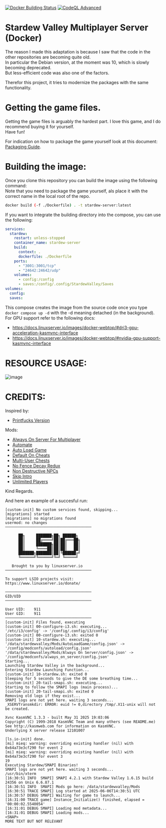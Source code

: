 [![Docker Building Status](https://github.com/DaanSelen/stardew-multiplayer/actions/workflows/docker.yml/badge.svg)](https://github.com/DaanSelen/stardew-multiplayer/actions/workflows/docker.yml)
[![CodeQL Advanced](https://github.com/DaanSelen/stardew-multiplayer/actions/workflows/codeql.yml/badge.svg)](https://github.com/DaanSelen/stardew-multiplayer/actions/workflows/codeql.yml)

# Stardew Valley Multiplayer Server (Docker)

The reason I made this adaptation is because I saw that the code in the other repositories are becoming quite old.<br>
In particular the Debian version, at the moment was 10, which is slowly becoming deprecated.<br>
But less-efficient code was also one of the factors.<br>

Therefor this project, it tries to modernize the packages with the same functionality.

# Getting the game files.

Getting the game files is arguably the hardest part. I love this game, and I do recommend buying it for yourself.<br>
Have fun!<br>

For indication on how to package the game yourself look at this document: [Packaging Guide](./guides/packaging.md).

# Building the image:

Once you clone this repository you can build the image using the following command:<br>
Note that you need to package the game yourself, als place it with the correct name in the local root of the repo.
```sh
docker build (-f ./Dockerfile) . -t stardew-server:latest
```
If you want to integrate the building directory into the compose, you can use the following:
```yaml
services:
  stardew:
    restart: unless-stopped
    container_name: stardew-server
    build:
      context: .
      dockerfile: ./Dockerfile
    ports:
      - "3001:3001/tcp"
      - "24642:24642/udp"
    volumes:
      - config:/config
      - saves:/config/.config/StardewValley/Saves
volumes:
  config:
  saves:
```
This compose creates the image from the source code once you type `docker compose up -d` with the -d meaning detached (in the background).<br>
For GPU support refer to the following docs:<br>

- https://docs.linuxserver.io/images/docker-webtop/#dri3-gpu-acceleration-kasmvnc-interface
- https://docs.linuxserver.io/images/docker-webtop/#nvidia-gpu-support-kasmvnc-interface

# RESOURCE USAGE:

![image](https://github.com/user-attachments/assets/1491c0f4-0e5f-4368-a20f-3c2df26af1ba)

# CREDITS:

Inspired by:<br>
- [Printfucks Version](https://github.com/printfuck/stardew-multiplayer-docker)

Mods:<br>
- [Always On Server For Multiplayer](https://github.com/perkmi/Always-On-Server-for-Multiplayer)<br>
- [Automate](https://www.nexusmods.com/stardewvalley/mods/1063)<br>
- [Auto Load Game](https://www.nexusmods.com/stardewvalley/mods/2509)<br>
- [Default On Cheats](https://www.nexusmods.com/stardewvalley/mods/21035)<br>
- [Multi-User Chests](https://www.nexusmods.com/stardewvalley/mods/9856)<br>
- [No Fence Decay Redux](https://www.nexusmods.com/stardewvalley/mods/20802)<br>
- [Non Destructive NPCs](https://forums.stardewvalley.net/threads/unofficial-mod-updates.2096/page-132#post-121034)<br>
- [Skip Intro](https://www.nexusmods.com/stardewvalley/mods/533)<br>
- [Unlimited Players](https://www.nexusmods.com/stardewvalley/mods/2213)<br>

Kind Regards.

And here an example of a succesful run:

```text
[custom-init] No custom services found, skipping...
[migrations] started
[migrations] no migrations found
usermod: no changes
───────────────────────────────────────

      ██╗     ███████╗██╗ ██████╗
      ██║     ██╔════╝██║██╔═══██╗
      ██║     ███████╗██║██║   ██║
      ██║     ╚════██║██║██║   ██║
      ███████╗███████║██║╚██████╔╝
      ╚══════╝╚══════╝╚═╝ ╚═════╝

   Brought to you by linuxserver.io
───────────────────────────────────────

To support LSIO projects visit:
https://www.linuxserver.io/donate/

───────────────────────────────────────
GID/UID
───────────────────────────────────────

User UID:    911
User GID:    911
───────────────────────────────────────
[custom-init] Files found, executing
[custom-init] 00-configure-i3.sh: executing...
'/etc/i3/config' -> '/config/.config/i3/config'
[custom-init] 00-configure-i3.sh: exited 0
[custom-init] 10-stardew.sh: executing...
'/data/stardewvalley/Mods/AutoLoadGame/config.json' -> '/config/modconfs/autoload/config.json'
'/data/stardewvalley/Mods/Always On Server/config.json' -> '/config/modconfs/always_on_server/config.json'
Starting...
Launching Stardew Valley in the background...
Entering Stardew Launching Function...
[custom-init] 10-stardew.sh: exited 0
Sleeping for 5 seconds to give the DE some breathing time...
[custom-init] 20-tail-smapi.sh: executing...
Starting to follow the SMAPI logs (main process)...
[custom-init] 20-tail-smapi.sh: exited 0
Removing old logs if they exist...
SMAPI logs are not yet here. waiting 3 seconds...
_XSERVTransmkdir: ERROR: euid != 0,directory /tmp/.X11-unix will not be created.

Xvnc KasmVNC 1.3.3 - built May 31 2025 19:03:06
Copyright (C) 1999-2018 KasmVNC Team and many others (see README.me)
See http://kasmweb.com for information on KasmVNC.
Underlying X server release 12101007

[ls.io-init] done.
[mi] mieq: warning: overriding existing handler (nil) with 0x64a73e3cf290 for event 2
[mi] mieq: warning: overriding existing handler (nil) with 0x64a73e3cf290 for event 3
19
Executing Stardew/SMAPI Binaries!
SMAPI logs are not yet here. waiting 3 seconds...
/usr/bin/xterm
[16:30:51 INFO  SMAPI] SMAPI 4.2.1 with Stardew Valley 1.6.15 build 24356 on Unix 6.6.87.1
[16:30:51 INFO  SMAPI] Mods go here: /data/stardewvalley/Mods
[16:30:51 TRACE SMAPI] Log started at 2025-06-06T14:30:51 UTC
[16:30:57 DEBUG SMAPI] Waiting for game to launch...
[16:31:00 TRACE game] Instance_Initialize() finished, elapsed = '00:00:02.5540054'
[16:31:01 DEBUG SMAPI] Loading mod metadata...
[16:31:01 DEBUG SMAPI] Loading mods...
<SNAP>
MORE TEXT BUT NOT RELEVANT
```
